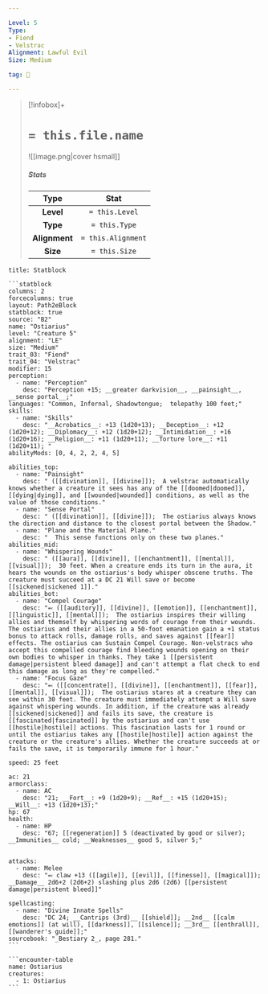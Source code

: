 ```yaml
---

Level: 5
Type:
- Fiend
- Velstrac
Alignment: Lawful Evil
Size: Medium

tag: 👹

---
```


> [!infobox]+
> #  `= this.file.name`
> ![[image.png|cover hsmall]]
> ##### Stats
> Type | Stat |
> :---:|:---:|
> **Level** | `= this.Level` |
> **Type** | `= this.Type` |
> **Alignment** | `= this.Alignment` |
> **Size** | `= this.Size` |



````ad-info
title: Statblock

```statblock
columns: 2
forcecolumns: true
layout: Path2eBlock
statblock: true
source: "B2"
name: "Ostiarius"
level: "Creature 5"
alignment: "LE"
size: "Medium"
trait_03: "Fiend"
trait_04: "Velstrac"
modifier: 15
perception:
  - name: "Perception"
    desc: "Perception +15; __greater darkvision__, __painsight__, __sense portal__;"
languages: "Common, Infernal, Shadowtongue;  telepathy 100 feet;"
skills:
  - name: "Skills"
    desc: "__Acrobatics__: +13 (1d20+13); __Deception__: +12 (1d20+12); __Diplomacy__: +12 (1d20+12); __Intimidation__: +16 (1d20+16); __Religion__: +11 (1d20+11); __Torture lore__: +11 (1d20+11); "
abilityMods: [0, 4, 2, 2, 4, 5]

abilities_top:
  - name: "Painsight"
    desc: " ([[divination]], [[divine]]);  A velstrac automatically knows whether a creature it sees has any of the [[doomed|doomed]], [[dying|dying]], and [[wounded|wounded]] conditions, as well as the value of those conditions."
  - name: "Sense Portal"
    desc: " ([[divination]], [[divine]]);  The ostiarius always knows the direction and distance to the closest portal between the Shadow."
  - name: "Plane and the Material Plane."
    desc: "  This sense functions only on these two planes."
abilities_mid:
  - name: "Whispering Wounds"
    desc: " ([[aura]], [[divine]], [[enchantment]], [[mental]], [[visual]]);  30 feet. When a creature ends its turn in the aura, it hears the wounds on the ostiarius's body whisper obscene truths. The creature must succeed at a DC 21 Will save or become [[sickened|sickened 1]]."
abilities_bot:
  - name: "Compel Courage"
    desc: "⬻ ([[auditory]], [[divine]], [[emotion]], [[enchantment]], [[linguistic]], [[mental]]);  The ostiarius inspires their willing allies and themself by whispering words of courage from their wounds. The ostiarius and their allies in a 50-foot emanation gain a +1 status bonus to attack rolls, damage rolls, and saves against [[fear]] effects. The ostiarius can Sustain Compel Courage. Non-velstracs who accept this compelled courage find bleeding wounds opening on their own bodies to whisper in thanks. They take 1 [[persistent damage|persistent bleed damage]] and can't attempt a flat check to end this damage as long as they're compelled."
  - name: "Focus Gaze"
    desc: "⬻ ([[concentrate]], [[divine]], [[enchantment]], [[fear]], [[mental]], [[visual]]);  The ostiarius stares at a creature they can see within 30 feet. The creature must immediately attempt a Will save against whispering wounds. In addition, if the creature was already [[sickened|sickened]] and fails its save, the creature is [[fascinated|fascinated]] by the ostiarius and can't use [[hostile|hostile]] actions. This fascination lasts for 1 round or until the ostiarius takes any [[hostile|hostile]] action against the creature or the creature's allies. Whether the creature succeeds at or fails the save, it is temporarily immune for 1 hour."

speed: 25 feet

ac: 21
armorclass:
  - name: AC
    desc: "21; __Fort__: +9 (1d20+9); __Ref__: +15 (1d20+15); __Will__: +13 (1d20+13);"
hp: 67
health:
  - name: HP
    desc: "67; [[regeneration]] 5 (deactivated by good or silver); __Immunities__ cold; __Weaknesses__ good 5, silver 5;"


attacks:
  - name: Melee
    desc: "⬻ claw +13 ([[agile]], [[evil]], [[finesse]], [[magical]]); __Damage__ 2d6+2 (2d6+2) slashing plus 2d6 (2d6) [[persistent damage|persistent bleed]]"

spellcasting:
  - name: "Divine Innate Spells"
    desc: "DC 24; __Cantrips (3rd)__ [[shield]]; __2nd__ [[calm emotions]] (at will), [[darkness]], [[silence]]; __3rd__ [[enthrall]], [[wanderer's guide]];"
sourcebook: "_Bestiary 2_, page 281."
```

```encounter-table
name: Ostiarius
creatures:
  - 1: Ostiarius
```

````


